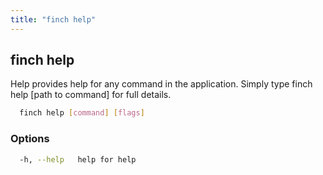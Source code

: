 ```yaml
---
title: "finch help"
---
```


## finch help

Help provides help for any command in the application.
Simply type finch help [path to command] for full details.

```bash
  finch help [command] [flags]
```

### Options

```bash
  -h, --help   help for help
```
